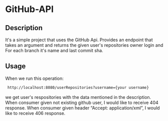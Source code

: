 # GitHub-API

## Description
It's a simple project that uses the GitHub Api. Provides an endpoint that takes an argument and returns the given user's repositories owner login and For each branch it's name and last commit sha.

## Usage
When we run this operation:
```bash
 http://localhost:8080/userRepositories?username={your username}
```
we get user's respositories with the data mentioned in the description.
When consumer given not existing github user, I would like to receive 404 response.
When consumer given header “Accept: application/xml”, I would like to receive 406 response.
